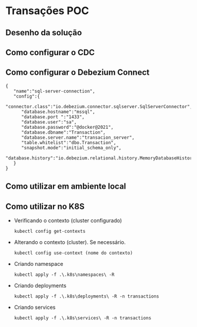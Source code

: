 # Transações POC

## Desenho da solução

## Como configurar o CDC

## Como configurar o Debezium Connect
```
{
   "name":"sql-server-connection",
   "config":{
      "connector.class":"io.debezium.connector.sqlserver.SqlServerConnector",
      "database.hostname":"mssql",
      "database.port ":"1433",
      "database.user":"sa",
      "database.password":"@docker@2021",
      "database.dbname":"Transaction",
      "database.server.name":"transacion_server",
      "table.whitelist":"dbo.Transaction",
      "snapshot.mode":"initial_schema_only",
      "database.history":"io.debezium.relational.history.MemoryDatabaseHistory"
   }
}
```

## Como utilizar em ambiente local

## Como utilizar no K8S
- Verificando o contexto (cluster configurado)
  ```
  kubectl config get-contexts
  ```
- Alterando o contexto (cluster). Se necessário.
  ```
  kubectl config use-context (nome do contexto)
  ```
- Criando namespace 
  ```
  kubectl apply -f .\.k8s\namespaces\ -R
  ```
- Criando deployments 
  ```
  kubectl apply -f .\.k8s\deployments\ -R -n transactions
  ```
- Criando services 
  ```
  kubectl apply -f .\.k8s\services\ -R -n transactions
  ```
  